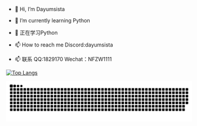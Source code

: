 - 👋 Hi, I’m Dayumsista

- 🌱 I’m currently learning Python
- 🌱 正在学习Python

- 📫 How to reach me Discord:dayumsista
- 📫 联系 QQ:1829170 Wechat：NFZW1111

[![Top Langs](https://github-readme-stats.vercel.app/api/top-langs/?username=dayumsista)](https://github.com/anuraghazra/github-readme-stats)

<picture>
  <source media="(prefers-color-scheme: dark)" srcset="github-snake-dark.svg" />
  <source media="(prefers-color-scheme: light)" srcset="github-snake.svg" />
  <img alt="github-snake" src="github-snake.svg" />
</picture>
